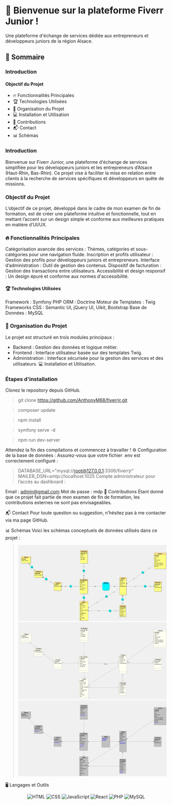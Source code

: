 # 🎉 Bienvenue sur la plateforme Fiverr Junior !
Une plateforme d'échange de services dédiée aux entrepreneurs et développeurs juniors de la région Alsace.

## 🚀 Sommaire
### Introduction
#### Objectif du Projet
* 🔥 Fonctionnalités Principales
* 🏆 Technologies Utilisées
* 📂 Organisation du Projet
* 💻 Installation et Utilisation
* 🤝 Contributions
* 📬 Contact
* 📊 Schémas

### Introduction
Bienvenue sur Fiverr Junior, une plateforme d'échange de services simplifiée pour les développeurs juniors et les entrepreneurs d’Alsace (Haut-Rhin, Bas-Rhin). Ce projet vise à faciliter la mise en relation entre clients à la recherche de services spécifiques et développeurs en quête de missions.

### Objectif du Projet
L’objectif de ce projet, développé dans le cadre de mon examen de fin de formation, est de créer une plateforme intuitive et fonctionnelle, tout en mettant l’accent sur un design simple et conforme aux meilleures pratiques en matière d’UI/UX.

### 🔥 Fonctionnalités Principales
Catégorisation avancée des services : Thèmes, catégories et sous-catégories pour une navigation fluide.
Inscription et profils utilisateur : Gestion des profils pour développeurs juniors et entrepreneurs.
Interface d’administration : Outil de gestion des contenus.
Dispositif de facturation : Gestion des transactions entre utilisateurs.
Accessibilité et design responsif : Un design épuré et conforme aux normes d'accessibilité.
#### 🏆 Technologies Utilisées
Framework : Symfony PHP
ORM : Doctrine
Moteur de Templates : Twig
Frameworks CSS : Semantic UI, jQuery UI, Uikit, Bootstrap
Base de Données : MySQL
### 📂 Organisation du Projet
Le projet est structuré en trois modules principaux :

* Backend : Gestion des données et logique métier.
* Frontend : Interface utilisateur basée sur des templates Twig.
* Administration : Interface sécurisée pour la gestion des services et des utilisateurs.
💻 Installation et Utilisation.

### Étapes d'installation
Clonez le repository depuis GitHub.

> git clone https://github.com/AnthonyM68/fiverrjr.git

> composer update

> npm install

>symfony serve -d

>npm run dev-server

Attendez la fin des compilations et commencez à travailler !
⚙️ Configuration de la base de données :
Assurez-vous que votre fichier .env est correctement configuré :

> DATABASE_URL="mysql://root@127.0.0.1:3306/fiverrjr"
MAILER_DSN=smtp://localhost:1025
Compte administrateur pour l’accès au dashboard :

Email : admin@gmail.com
Mot de passe : mdp
🤝 Contributions
Étant donné que ce projet fait partie de mon examen de fin de formation, les contributions externes ne sont pas envisageables.

📬 Contact
Pour toute question ou suggestion, n’hésitez pas à me contacter via ma page GitHub.

📊 Schémas
Voici les schémas conceptuels de données utilisés dans ce projet :

> ![MCD](https://github.com/AnthonyM68/fiverrjr/blob/master/MCD.jpg)
> ![UML](https://github.com/AnthonyM68/fiverrjr/blob/master/UML.jpg)
> ![MLD](https://github.com/AnthonyM68/fiverrjr/blob/master/MLD.jpg)




🖥️ Langages et Outils
<p align="center">
  <img src="https://img.shields.io/badge/HTML-%20%20%20%20%20%20%20%20%20%20%20%20%20%20%20%20%20%20%20%20%20%20%20%20%20%20%20%20%20%20%20%20%20%20%20%20%20%20-E34F26" alt="HTML" />
  <img src="https://img.shields.io/badge/CSS-%20%20%20%20%20%20%20%20%20%20%20%20%20%20%20%20%20%20%20%20%20%20%20%20%20%20%20%20%20%20%20%20%20%20%20%20%20%20-1572B6" alt="CSS" />
  <img src="https://img.shields.io/badge/JavaScript-%20%20%20%20%20%20%20%20%20%20%20%20%20%20%20%20%20%20%20%20%20%20%20%20%20%20%20%20%20%20%20%20%20%20%20-FFFF00" alt="JavaScript" />
  <img src="https://img.shields.io/badge/React-%20%20%20%20%20%20%20%20%20%20%20%20%20%20%20%20%20%20%20%20%20%20%20%20%20%20%20%20%20%20%20%20%20%20%20%20%20%20-61DAFB" alt="React" />
  <img src="https://img.shields.io/badge/PHP-%20%20%20%20%20%20%20%20%20%20%20%20%20%20%20%20%20%20%20%20%20%20%20%20%20%20%20%20%20%20%20%20%20%20%20%20%20%20-787CB5" alt="PHP" />
  <img src="https://img.shields.io/badge/MySQL-%20%20%20%20%20%20%20%20%20%20%20%20%20%20%20%20%20%20%20%20%20%20%20%20%20%20%20%20%20%20%20%20%20%20%20%20%20%20-4479A1" alt="MySQL" />
</p>
